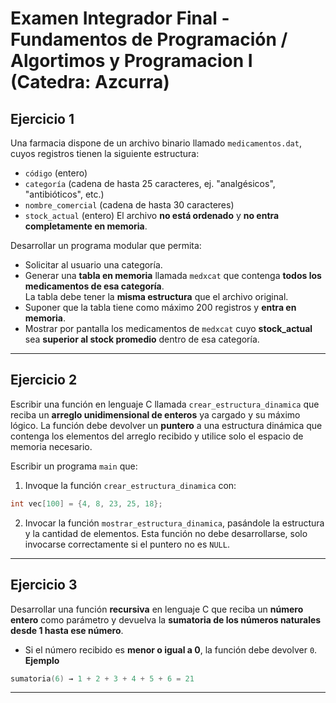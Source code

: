 # Examen Integrador Final - Fundamentos de Programación / Algortimos y Programacion I (Catedra: Azcurra)
## Ejercicio 1

Una farmacia dispone de un archivo binario llamado `medicamentos.dat`, cuyos registros tienen la siguiente estructura:
- `código` (entero)
- `categoría` (cadena de hasta 25 caracteres, ej. "analgésicos", "antibióticos", etc.)
- `nombre_comercial` (cadena de hasta 30 caracteres)
- `stock_actual` (entero)
El archivo **no está ordenado** y **no entra completamente en memoria**.

Desarrollar un programa modular que permita:
- Solicitar al usuario una categoría.
- Generar una **tabla en memoria** llamada `medxcat` que contenga **todos los medicamentos de esa categoría**.  
   La tabla debe tener la **misma estructura** que el archivo original.
- Suponer que la tabla tiene como máximo 200 registros y **entra en memoria**.
- Mostrar por pantalla los medicamentos de `medxcat` cuyo **stock_actual** sea **superior al stock promedio** dentro de esa categoría.

---

## Ejercicio 2
Escribir una función en lenguaje C llamada `crear_estructura_dinamica` que reciba un **arreglo unidimensional de enteros** ya cargado y su máximo lógico.
La función debe devolver un **puntero** a una estructura dinámica que contenga los elementos del arreglo recibido y utilice solo el espacio de memoria necesario.

Escribir un programa `main` que:
1. Invoque la función `crear_estructura_dinamica` con:
```c
int vec[100] = {4, 8, 23, 25, 18};
```
2. Invocar la función `mostrar_estructura_dinamica`, pasándole la estructura y la cantidad de elementos. Esta función no debe desarrollarse, solo invocarse correctamente si el puntero no es `NULL`.

---

## Ejercicio 3
Desarrollar una función **recursiva** en lenguaje C que reciba un **número entero** como parámetro y devuelva la **sumatoria de los números naturales desde 1 hasta ese número**.
- Si el número recibido es **menor o igual a 0**, la función debe devolver `0`.
**Ejemplo**
```c
sumatoria(6) → 1 + 2 + 3 + 4 + 5 + 6 = 21
```

---